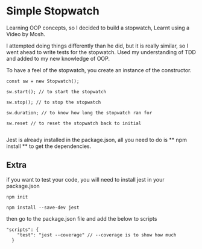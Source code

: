 # Simple Stopwatch

Learning OOP concepts, so I decided to build a stopwatch, Learnt using a Video by Mosh.

I attempted doing things differently than he did, but it is really similar, so I went ahead to write tests for the stopwatch. Used my understanding of TDD and added to my new knowledge of OOP.

To have a feel of the stopwatch, you create an instance of the constructor.


```
const sw = new Stopwatch();

sw.start(); // to start the stopwatch

sw.stop(); // to stop the stopwatch

sw.duration; // to know how long the stopwatch ran for

sw.reset // to reset the stopwatch back to initial


```

Jest is already installed in the package.json, all you need to do is ** npm install ** to get the dependencies.

## Extra

if you want to test your code, you will need to install jest in your package.json

```
npm init

npm install --save-dev jest

```

then go to the package.json file and add the below to scripts

```
"scripts": {
    "test": "jest --coverage" // --coverage is to show how much
  }

```